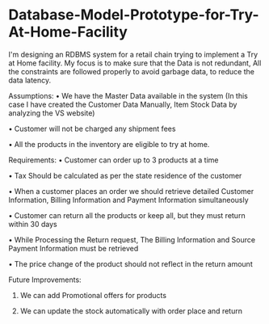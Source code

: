 # Database-Model-Prototype-for-Try-At-Home-Facility
I'm designing an RDBMS system for a retail chain trying to implement a Try at Home facility. My focus is 
to make sure that the Data is not redundant, All the constraints are followed properly to avoid garbage 
data, to reduce the data latency.

Assumptions:
• We have the Master Data available in the system (In this case I have created the Customer Data Manually, Item Stock Data by analyzing the VS website)

• Customer will not be charged any shipment fees

• All the products in the inventory are eligible to try at home.


Requirements: 
• Customer can order up to 3 products at a time 

• Tax Should be calculated as per the state residence of the customer

• When a customer places an order we should retrieve detailed Customer Information, Billing Information and Payment Information simultaneously

• Customer can return all the products or keep all, but they must return within 30 days

• While Processing the Return request, The Billing Information and Source Payment Information must be retrieved

• The price change of the product should not reflect in the return amount


Future Improvements:

1. We can add Promotional offers for products

2. We can update the stock automatically with order place and return



